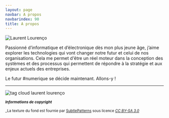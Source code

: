 ```yaml
---
layout: page
navbar: A propos
navbarindex: 90
title: A propos
---
```


<img src="{{ site.baseurl }}/assets/img/laurentweb.jpg" alt="Laurent Lourenço">

Passionné d’informatique et d’électronique dès mon plus jeune âge, j’aime explorer les technologies qui vont changer notre futur et celui de nos organisations. Cela me permet d'être un réel moteur dans la conception des systèmes et des processus qui permettent de répondre à la stratégie et aux enjeux actuels des entreprises.

Le futur #numerique se décide maintenant. Allons-y !

---

<div class="container">
<div class="row justify-content-center mx-1 py-3">
<img src="{{ site.baseurl }}/assets/img/lltagcloud.png" alt="tag cloud laurent lourenço">
</div>
</div>

<small>**_Informations de copyright_**</small>

<small>_La texture du fond est fournie par [SubtlePatterns](https://www.toptal.com/designers/subtlepatterns/) sous licence _[CC BY-SA 3.0](https://creativecommons.org/licenses/by-sa/3.0/)_</small>

